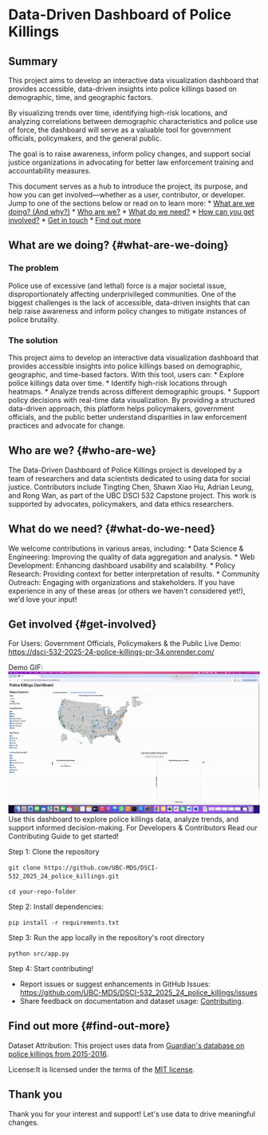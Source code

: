 # Data-Driven Dashboard of Police Killings

## Summary

This project aims to develop an interactive data visualization dashboard that provides accessible, data-driven insights into police killings based on demographic, time, and geographic factors.

By visualizing trends over time, identifying high-risk locations, and analyzing correlations between demographic characteristics and police use of force, the dashboard will serve as a valuable tool for government officials, policymakers, and the general public.

The goal is to raise awareness, inform policy changes, and support social justice organizations in advocating for better law enforcement training and accountability measures.

This document serves as a hub to introduce the project, its purpose, and how you can get involved—whether as a user, contributor, or developer. Jump to one of the sections below or read on to learn more: \* [What are we doing? (And why?)](#what-are-we-doing) \* [Who are we?](#who-are-we) \* [What do we need?](#what-do-we-need) \* [How can you get involved?](#get-involved) \* [Get in touch](#contact-us) \* [Find out more](#find-out-more)

## What are we doing? {#what-are-we-doing}

### The problem

Police use of excessive (and lethal) force is a major societal issue, disproportionately affecting underprivileged communities. One of the biggest challenges is the lack of accessible, data-driven insights that can help raise awareness and inform policy changes to mitigate instances of police brutality.

### The solution

This project aims to develop an interactive data visualization dashboard that provides accessible insights into police killings based on demographic, geographic, and time-based factors. With this tool, users can: \* Explore police killings data over time. \* Identify high-risk locations through heatmaps. \* Analyze trends across different demographic groups. \* Support policy decisions with real-time data visualization. By providing a structured data-driven approach, this platform helps policymakers, government officials, and the public better understand disparities in law enforcement practices and advocate for change.

## Who are we? {#who-are-we}

The Data-Driven Dashboard of Police Killings project is developed by a team of researchers and data scientists dedicated to using data for social justice. Contributors include Tingting Chen, Shawn Xiao Hu, Adrian Leung, and Rong Wan, as part of the UBC DSCI 532 Capstone project. This work is supported by advocates, policymakers, and data ethics researchers.

## What do we need? {#what-do-we-need}

We welcome contributions in various areas, including: \* Data Science & Engineering: Improving the quality of data aggregation and analysis. \* Web Development: Enhancing dashboard usability and scalability. \* Policy Research: Providing context for better interpretation of results. \* Community Outreach: Engaging with organizations and stakeholders. If you have experience in any of these areas (or others we haven't considered yet!), we'd love your input!

## Get involved {#get-involved}

For Users: Government Officials, Policymakers & the Public Live Demo: <https://dsci-532-2025-24-police-killings-pr-34.onrender.com/>

Demo GIF: ![Demo of Dashboard](img/demo.gif) Use this dashboard to explore police killings data, analyze trends, and support informed decision-making. For Developers & Contributors Read our Contributing Guide to get started!

Step 1: Clone the repository

`git clone https://github.com/UBC-MDS/DSCI-532_2025_24_police_killings.git`

`cd your-repo-folder`

Step 2: Install dependencies:

`pip install -r requirements.txt`

Step 3: Run the app locally in the repository's root directory

`python src/app.py`

Step 4: Start contributing!

-   Report issues or suggest enhancements in GitHub Issues: <https://github.com/UBC-MDS/DSCI-532_2025_24_police_killings/issues>
-   Share feedback on documentation and dataset usage: [Contributing](CONTRIBUTING.md).

## Find out more {#find-out-more}

Dataset Attribution: This project uses data from [Guardian's database on police killings from 2015-2016](http://www.theguardian.com/thecounted).

License:It is licensed under the terms of the [MIT license](LICENSE.md).

## Thank you

Thank you for your interest and support! Let's use data to drive meaningful changes.
